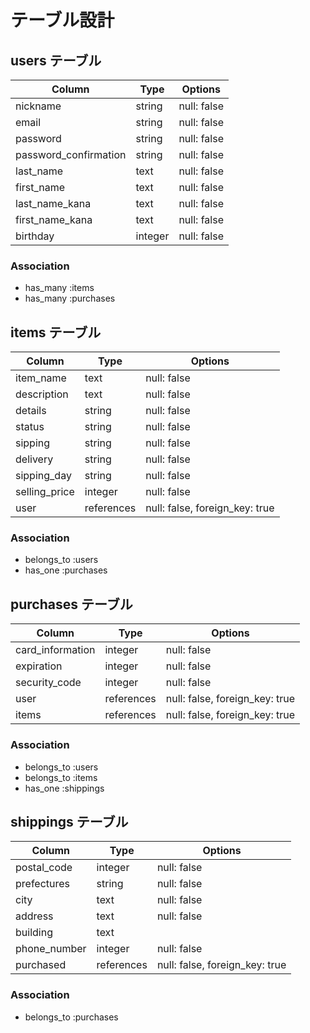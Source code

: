 # テーブル設計

## users テーブル

| Column                | Type    | Options     |
| --------------------- | --------| ----------- |
| nickname              | string  | null: false |
| email                 | string  | null: false |
| password              | string  | null: false |
| password_confirmation | string  | null: false |
| last_name             | text    | null: false |
| first_name            | text    | null: false |
| last_name_kana        | text    | null: false |
| first_name_kana       | text    | null: false |
| birthday              | integer | null: false |

### Association

- has_many :items
- has_many :purchases

## items テーブル

| Column        | Type       | Options                        |
| ------------- | ---------- | ------------------------------ |
| item_name     | text       | null: false                    |
| description   | text       | null: false                    |
| details       | string     | null: false                    |
| status        | string     | null: false                    |
| sipping       | string     | null: false                    |
| delivery      | string     | null: false                    |
| sipping_day   | string     | null: false                    |
| selling_price | integer    | null: false                    |
| user          | references | null: false, foreign_key: true |

### Association

- belongs_to :users
- has_one    :purchases

## purchases テーブル

| Column           | Type       | Options                        |
| ---------------- | ---------- | ------------------------------ |
| card_information | integer    | null: false                    |
| expiration       | integer    | null: false                    |
| security_code    | integer    | null: false                    |
| user             | references | null: false, foreign_key: true |
| items            | references | null: false, foreign_key: true |

### Association

- belongs_to :users
- belongs_to :items
- has_one    :shippings

## shippings テーブル

| Column       | Type       | Options                        |
| ------------ | ---------- | ------------------------------ |
| postal_code  | integer    | null: false                    |
| prefectures  | string     | null: false                    |
| city         | text       | null: false                    |
| address      | text       | null: false                    |
| building     | text       |                                |
| phone_number | integer    | null: false                    |
| purchased    | references | null: false, foreign_key: true |

### Association

- belongs_to :purchases